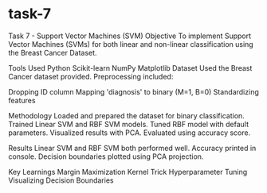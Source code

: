 # task-7
Task 7 - Support Vector Machines (SVM)
Objective
To implement Support Vector Machines (SVMs) for both linear and non-linear classification using the Breast Cancer Dataset.

Tools Used
Python
Scikit-learn
NumPy
Matplotlib
Dataset
Used the Breast Cancer dataset provided. Preprocessing included:

Dropping ID column
Mapping 'diagnosis' to binary (M=1, B=0)
Standardizing features


Methodology
Loaded and prepared the dataset for binary classification.
Trained Linear SVM and RBF SVM models.
Tuned RBF model with default parameters.
Visualized results with PCA.
Evaluated using accuracy score.


Results
Linear SVM and RBF SVM both performed well.
Accuracy printed in console.
Decision boundaries plotted using PCA projection.

Key Learnings
Margin Maximization
Kernel Trick
Hyperparameter Tuning
Visualizing Decision Boundaries
